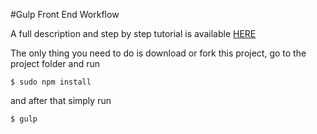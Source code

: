 #Gulp Front End Workflow

A full description and step by step tutorial is available [HERE](https://www.google.com)

The only thing you need to do is download or fork this project, go to the project folder and run
```
$ sudo npm install
```
and after that simply run
```
$ gulp
```


